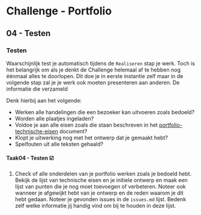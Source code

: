 # Challenge - Portfolio
## 04 - Testen

### Testen

Waarschijnlijk test je automatisch tijdens de `Realiseren` stap je werk. Toch is het belangrijk om als je denkt de Challenge helemaal af te hebben nog éénmaal alles te doorlopen. Dit doe je in eerste instantie zelf maar in de volgende stap zal je je werk ook moeten presenteren aan anderen. De informatie die verzameld 

 Denk hierbij aan het volgende:
* Werken alle handelingen die een bezoeker kan uitvoeren zoals bedoeld?
* Worden alle plaatjes ingeladen?
* Voldoe je aan alle eisen zoals die staan beschreven in het [portfolio-technische-eisen](portfolio-technische-eisen.md) document?
* Klopt je uitwerking nog met het ontwerp dat je gemaakt hebt?
* Spelfouten uit alle teksten gehaald?

#### Taak04 - Testen :ballot_box_with_check:

1. Check of alle onderdelen van je portfolio werken zoals je bedoeld hebt. Bekijk de lijst van technische eisen en je initiele ontwerp en maak een lijst van punten die je nog moet toevoegen of verbeteren. Noteer ook wanneer je afgewijkt hebt van je ontwerp en de reden waarom je dit hebt gedaan. Noteer je gevonden issues in de `issues.md` lijst. Bedenk zelf welke informatie jij handig vind om bij te houden in deze lijst.

